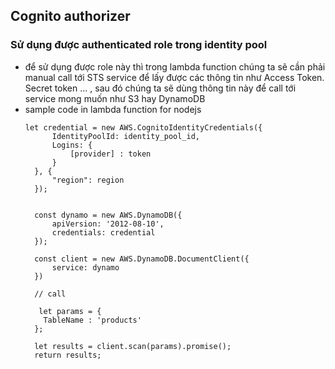 ## Cognito authorizer
### Sử dụng được authenticated role trong identity pool
- để sử dụng được role này thì trong lambda function chúng ta sẽ cần phải manual call tới STS service để lấy được các thông tin như Access Token. 
  Secret token ... , sau đó chúng ta sẽ dùng thông tin này để call tới service mong muốn như S3 hay DynamoDB
- sample code in lambda function for nodejs
  ````
  let credential = new AWS.CognitoIdentityCredentials({
        IdentityPoolId: identity_pool_id,
        Logins: { 
            [provider] : token
        }
    }, {
        "region": region
    });
    
    
    const dynamo = new AWS.DynamoDB({
        apiVersion: '2012-08-10',
        credentials: credential
    });
    
    const client = new AWS.DynamoDB.DocumentClient({
        service: dynamo
    })
    
    // call 
    
     let params = {
      TableName : 'products'
    };

    let results = client.scan(params).promise();
    return results;
  ````
